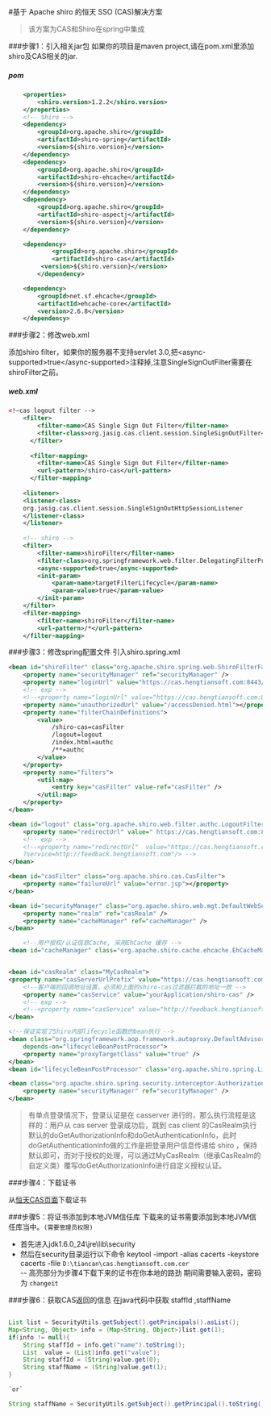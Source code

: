 #基于 Apache  shiro  的恒天 SSO (CAS)解决方案
>该方案为CAS和Shiro在spring中集成

###步骤1：引入相关jar包
如果你的项目是maven project,请在pom.xml里添加shiro及CAS相关的jar.
##### pom
``` xml
	<properties>	
		<shiro.version>1.2.2</shiro.version>	
	</properties>
	<!-- Shiro -->
	<dependency>
		<groupId>org.apache.shiro</groupId>
		<artifactId>shiro-spring</artifactId>
		<version>${shiro.version}</version>
	</dependency>
	<dependency>
		<groupId>org.apache.shiro</groupId>
		<artifactId>shiro-ehcache</artifactId>
		<version>${shiro.version}</version>
	</dependency>
	<dependency>
		<groupId>org.apache.shiro</groupId>
		<artifactId>shiro-aspectj</artifactId>
		<version>${shiro.version}</version>
	</dependency>

	<dependency>
       		<groupId>org.apache.shiro</groupId>
      		<artifactId>shiro-cas</artifactId>
		 <version>${shiro.version}</version>
    	</dependency>

	<dependency>
		<groupId>net.sf.ehcache</groupId>
		<artifactId>ehcache-core</artifactId>
		<version>2.6.8</version>
	</dependency>
```
###步骤2：修改web.xml

添加shiro filter，如果你的服务器不支持servlet 3.0,把\<async-supported\>true\</async-supported\>注释掉,注意SingleSignOutFilter需要在shiroFilter之前。
##### web.xml
``` xml
<!—cas logout filter -->
	<filter>
		<filter-name>CAS Single Sign Out Filter</filter-name>
		<filter-class>org.jasig.cas.client.session.SingleSignOutFilter</filter-class>
	  </filter>
	
	  <filter-mapping>
		<filter-name>CAS Single Sign Out Filter</filter-name>
		<url-pattern>/shiro-cas</url-pattern>
	  </filter-mapping>
	
	<listener>
	<listener-class>
	org.jasig.cas.client.session.SingleSignOutHttpSessionListener
	</listener-class>
	</listener>
	
	<!-- shiro -->
	<filter>
		<filter-name>shiroFilter</filter-name>
		<filter-class>org.springframework.web.filter.DelegatingFilterProxy</filter-class>
		<async-supported>true</async-supported>
		<init-param>
			<param-name>targetFilterLifecycle</param-name>
			<param-value>true</param-value>
		</init-param>
	</filter>
	<filter-mapping>
		<filter-name>shiroFilter</filter-name>
		<url-pattern>/*</url-pattern>
	</filter-mapping>
```
###步骤3：修改spring配置文件
引入shiro.spring.xml
``` xml
<bean id="shiroFilter" class="org.apache.shiro.spring.web.ShiroFilterFactoryBean">
	<property name="securityManager" ref="securityManager" />
	<property name="loginUrl" value="https://cas.hengtiansoft.com:8443/cas/login?service=yourApplication/shiro-cas" />
	<!-- exp -->
    <!--<property name="loginUrl" value="https://cas.hengtiansoft.com:8443/cas/login?service=http://feedback.hengtiansoft.com/shiro-cas"/> -->
	<property name="unauthorizedUrl" value="/accessDenied.html"></property>
	<property name="filterChainDefinitions">
		<value>
			/shiro-cas=casFilter
			/logout=logout
			/index.html=authc
			/**=authc
		</value>
	</property>
	<property name="filters">
		<util:map>
			<entry key="casFilter" value-ref="casFilter" />
		</util:map>
	</property>
</bean>

<bean id="logout" class="org.apache.shiro.web.filter.authc.LogoutFilter">
  	<property name="redirectUrl" value=" https://cas.hengtiansoft.com:8443/cas/logout?service=yourApplication"/>
  	<!-- exp -->
    <!--<property name="redirectUrl"  value="https://cas.hengtiansoft.com:8443/cas/logout
    ?service=http://feedback.hengtiansoft.com"/> -->
</bean>

<bean id="casFilter" class="org.apache.shiro.cas.CasFilter">
	<property name="failureUrl" value="error.jsp"></property>
</bean>

<bean id="securityManager" class="org.apache.shiro.web.mgt.DefaultWebSecurityManager">
	<property name="realm" ref="casRealm" />
	<property name="cacheManager" ref="cacheManager" />
</bean>

	<!--用户授权/认证信息Cache, 采用EhCache 缓存 -->
<bean id="cacheManager" class="org.apache.shiro.cache.ehcache.EhCacheManager" />


<bean id="casRealm" class="MyCasRealm">
<property name="casServerUrlPrefix" value="https://cas.hengtiansoft.com:8443/cas " />
	<!--客户端的回调地址设置，必须和上面的shiro-cas过滤器拦截的地址一致 -->
	<property name="casService" value="yourApplication/shiro-cas" />
	<!-- exp -->
    <!--<property name="casService" value="http://feedback.hengtiansoft.com/shiro-cas" /> -->
</bean>

<!--保证实现了Shiro内部lifecycle函数的bean执行 -->
<bean class="org.springframework.aop.framework.autoproxy.DefaultAdvisorAutoProxyCreator"
	depends-on="lifecycleBeanPostProcessor">
	<property name="proxyTargetClass" value="true" />
</bean> 
<bean id="lifecycleBeanPostProcessor" class="org.apache.shiro.spring.LifecycleBeanPostProcessor"/>

<bean class="org.apache.shiro.spring.security.interceptor.AuthorizationAttributeSourceAdvisor">
	<property name="securityManager" ref="securityManager" />
</bean>

```
>有单点登录情况下，登录认证是在 casserver 进行的，那么执行流程是这样的：用户从 cas server 登录成功后，跳到 cas client 的CasRealm执行默认的doGetAuthorizationInfo和doGetAuthenticationInfo，此时doGetAuthenticationInfo做的工作是把登录用户信息传递给 shiro ，保持默认即可，而对于授权的处理，可以通过MyCasRealm（继承CasRealm的自定义类）覆写doGetAuthorizationInfo进行自定义授权认证。

###步骤4：下载证书

从[恒天CAS页面](https://cas.hengtiansoft.com:8443/cas/login)下载证书

###步骤5：将证书添加到本地JVM信任库
下载来的证书需要添加到本地JVM信任库当中。`(需要管理员权限)`
* 首先进入jdk1.6.0_24\jre\lib\security
* 然后在security目录运行以下命令
	keytool -import -alias cacerts -keystore cacerts -file `D:\tiancan\cas.hengtiansoft.com.cer`  
	-- 高亮部分为步骤4下载下来的证书在你本地的路劲
	期间需要输入密码，密码为 `changeit`

###步骤6：获取CAS返回的信息
在java代码中获取 staffId ,staffName
``` java

List list = SecurityUtils.getSubject().getPrincipals().asList();
Map<String, Object> info = (Map<String, Object>)list.get(1);
if(info != null){
    String staffId = info.get("name").toString();
    List  value = (List)info.get("value");
    String staffId = (String)value.get(0);
    String staffName = (String)value.get(1);
}

`or`

String staffName = SecurityUtils.getSubject().getPrincipal().toString();

```







